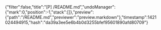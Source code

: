 {"filter":false,"title":"[P] /README.md","undoManager":{"mark":0,"position":-1,"stack":[]},"preview":{"path":"/README.md","previewer":"preview.markdown"},"timestamp":1421024494915,"hash":"da39a3ee5e6b4b0d3255bfef95601890afd80709"}